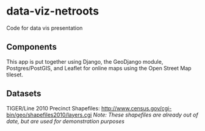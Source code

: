 data-viz-netroots
=================

Code for data vis presentation

Components
----------

This app is put together using Django, the GeoDjango module, Postgres/PostGIS, and Leaflet for online maps using the Open Street Map tileset.

Datasets
--------

TIGER/Line 2010 Precinct Shapefiles: http://www.census.gov/cgi-bin/geo/shapefiles2010/layers.cgi
_Note: These shapefiles are already out of date, but are used for demonstration purposes_